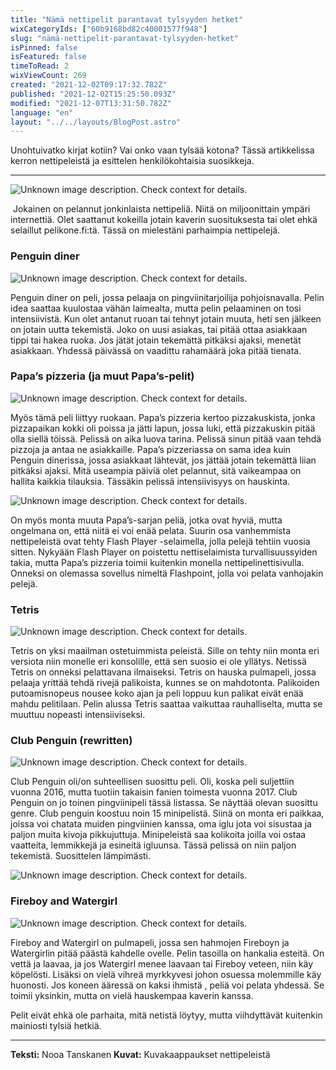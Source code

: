 ```yaml
---
title: "Nämä nettipelit parantavat tylsyyden hetket"
wixCategoryIds: ["60b9168bd82c40001577f948"]
slug: "nämä-nettipelit-parantavat-tylsyyden-hetket"
isPinned: false
isFeatured: false
timeToRead: 2
wixViewCount: 269
created: "2021-12-02T09:17:32.782Z"
published: "2021-12-02T15:25:50.093Z"
modified: "2021-12-07T13:31:50.782Z"
language: "en"
layout: "../../layouts/BlogPost.astro"
---
```



Unohtuivatko kirjat kotiin? Vai onko vaan tylsää kotona? Tässä artikkelissa kerron nettipeleistä ja esittelen henkilökohtaisia suosikkeja.&nbsp;

---

![Unknown image description. Check context for details.](https://static.wixstatic.com/media/abd5f5_2af936e540c548ec81e5d100040047a8~mv2.jpeg) <!-- Original name: kuva 1.jpeg -->

&nbsp;Jokainen on pelannut jonkinlaista nettipeliä. Niitä on miljoonittain ympäri internettiä. Olet saattanut kokeilla jotain kaverin suosituksesta tai olet ehkä selaillut pelikone.fi:tä. Tässä on mielestäni parhaimpia nettipelejä.


### Penguin diner

![Unknown image description. Check context for details.](https://static.wixstatic.com/media/abd5f5_e0016863786d4aaf9d1071af800a23dd~mv2.png) <!-- Original name: kuva 2.png -->

Penguin diner on peli, jossa pelaaja on pingviinitarjoilija pohjoisnavalla. Pelin idea saattaa kuulostaa vähän laimealta, mutta pelin pelaaminen on tosi intensiivistä. Kun olet antanut ruoan tai tehnyt jotain muuta, heti sen jälkeen on jotain uutta tekemistä. Joko on uusi asiakas, tai pitää ottaa asiakkaan tippi tai hakea ruoka. Jos jätät jotain tekemättä pitkäksi ajaksi, menetät asiakkaan. Yhdessä päivässä on vaadittu rahamäärä joka pitää tienata.&nbsp;


### Papa’s pizzeria (ja muut Papa’s-pelit)

![Unknown image description. Check context for details.](https://static.wixstatic.com/media/abd5f5_9f56a11e4b9749219db22705d2e31e8a~mv2.png) <!-- Original name: kuva 3.png -->

Myös tämä peli liittyy ruokaan. Papa’s pizzeria kertoo pizzakuskista, jonka pizzapaikan kokki oli poissa ja jätti lapun, jossa luki, että pizzakuskin pitää olla siellä töissä. Pelissä on aika luova tarina. Pelissä sinun pitää vaan tehdä pizzoja ja antaa ne asiakkaille. Papa’s pizzeriassa on sama idea kuin Penguin dinerissa, jossa asiakkaat lähtevät, jos jättää jotain tekemättä liian pitkäksi ajaksi. Mitä useampia päiviä olet pelannut, sitä vaikeampaa on hallita kaikkia tilauksia. Tässäkin pelissä intensiivisyys on hauskinta.&nbsp;


![Unknown image description. Check context for details.](https://static.wixstatic.com/media/abd5f5_75bd834fad0c4203b719548e0c010b8c~mv2.png) <!-- Original name: kuva 4.png -->

On myös monta muuta Papa’s-sarjan peliä, jotka ovat hyviä, mutta ongelmana on, että niitä ei voi enää pelata. Suurin osa vanhemmista nettipeleistä ovat tehty Flash Player -selaimella, jolla pelejä tehtiin vuosia sitten. Nykyään Flash Player on poistettu nettiselaimista turvallisuussyiden takia, mutta Papa’s pizzeria toimii kuitenkin monella nettipelinettisivulla. Onneksi on olemassa sovellus nimeltä Flashpoint, jolla voi pelata vanhojakin pelejä.


### Tetris

![Unknown image description. Check context for details.](https://static.wixstatic.com/media/abd5f5_0e6a54ccd3244b60b8630ee71359f7e2~mv2.png) <!-- Original name: kuva 5.png -->


Tetris on yksi maailman ostetuimmista peleistä. Sille on tehty niin monta eri versiota niin monelle eri konsolille, että sen suosio ei ole yllätys. Netissä Tetris on onneksi pelattavana ilmaiseksi. Tetris on hauska pulmapeli, jossa pelaaja yrittää tehdä rivejä palikoista, kunnes se on mahdotonta. Palikoiden putoamisnopeus nousee koko ajan ja peli loppuu kun palikat eivät enää mahdu pelitilaan. Pelin alussa Tetris saattaa vaikuttaa rauhalliselta, mutta se muuttuu nopeasti intensiiviseksi.


### Club Penguin (rewritten)



![Unknown image description. Check context for details.](https://static.wixstatic.com/media/abd5f5_c3c132dc138b4771b43618f47424e9eb~mv2.png) <!-- Original name: kuva 7.png -->


Club Penguin oli/on suhteellisen suosittu peli. Oli, koska peli suljettiin vuonna 2016, mutta tuotiin takaisin fanien toimesta vuonna 2017. Club Penguin on jo toinen pingviinipeli tässä listassa. Se näyttää olevan suosittu genre. Club penguin koostuu noin 15 minipelistä. Siinä on monta eri paikkaa, joissa voi chatata muiden pingviinien kanssa, oma iglu jota voi sisustaa ja paljon muita kivoja pikkujuttuja. Minipeleistä saa kolikoita joilla voi ostaa vaatteita, lemmikkejä ja esineitä igluunsa. Tässä pelissä on niin paljon tekemistä. Suosittelen lämpimästi.



![Unknown image description. Check context for details.](https://static.wixstatic.com/media/abd5f5_24b6d1e2db744ce1be68a8386f560224~mv2.png) <!-- Original name: kuva 6.png -->



### Fireboy and Watergirl

![Unknown image description. Check context for details.](https://static.wixstatic.com/media/abd5f5_51194e63cf37452b82eda96b23cd6055~mv2.png) <!-- Original name: kuva 8.png -->


Fireboy and Watergirl on pulmapeli, jossa sen hahmojen Fireboyn ja Watergirlin pitää päästä kahdelle ovelle. Pelin tasoilla on hankalia esteitä. On vettä ja laavaa, ja jos Watergirl menee laavaan tai Fireboy veteen, niin käy köpelösti. Lisäksi on vielä vihreä myrkkyvesi johon osuessa molemmille käy huonosti. Jos koneen ääressä on kaksi ihmistä , peliä voi pelata yhdessä. Se toimii yksinkin, mutta on vielä hauskempaa kaverin kanssa.&nbsp;

Pelit eivät ehkä ole parhaita, mitä netistä löytyy, mutta viihdyttävät kuitenkin mainiosti tylsiä hetkiä.

---


**Teksti:** Nooa Tanskanen
**Kuvat:** Kuvakaappaukset nettipeleistä

